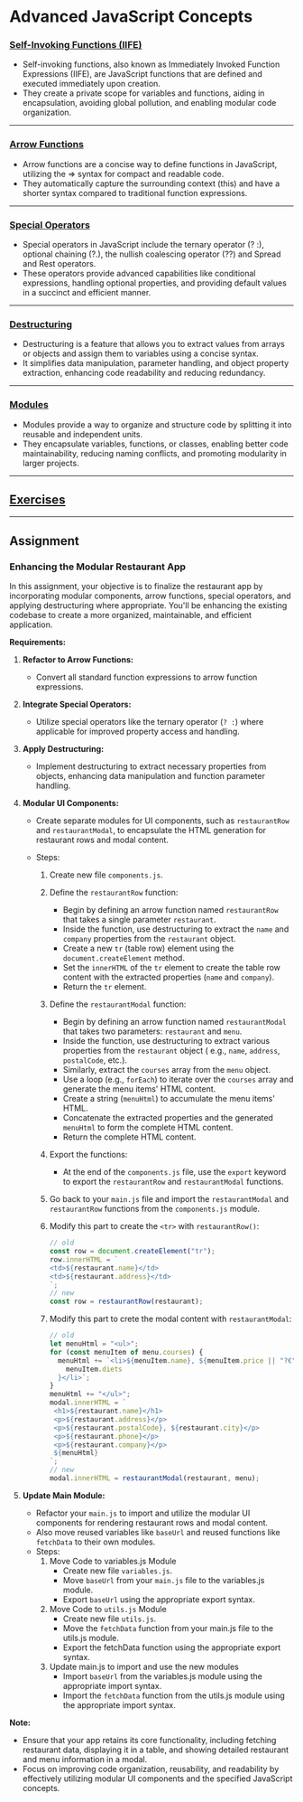 # Advanced JavaScript Concepts

### [Self-Invoking Functions (IIFE)](iife.md)

- Self-invoking functions, also known as Immediately Invoked Function Expressions (IIFE), are JavaScript functions that
  are defined and executed immediately upon creation.
- They create a private scope for variables and functions, aiding in encapsulation, avoiding global pollution, and
  enabling modular code organization.

---

### [Arrow Functions](ArrowFunctions.md)

- Arrow functions are a concise way to define functions in JavaScript, utilizing the => syntax for compact and readable
  code.
- They automatically capture the surrounding context (this) and have a shorter syntax compared to traditional function
  expressions.

---

### [Special Operators](SpecialOperators.md)

- Special operators in JavaScript include the ternary operator (? :), optional chaining (?.), the nullish coalescing
  operator (??) and Spread and Rest operators.
- These operators provide advanced capabilities like conditional expressions, handling optional properties, and
  providing default values in a succinct and efficient manner.

---

### [Destructuring](Destructuring.md)

- Destructuring is a feature that allows you to extract values from arrays or objects and assign them to variables using
  a concise syntax.
- It simplifies data manipulation, parameter handling, and object property extraction, enhancing code readability and
  reducing redundancy.

---

### [Modules](Modules.md)

- Modules provide a way to organize and structure code by splitting it into reusable and independent units.
- They encapsulate variables, functions, or classes, enabling better code maintainability, reducing naming conflicts,
  and promoting modularity in larger projects.

---

## [Exercises](AJS-exercises.md)

---

## Assignment

### Enhancing the Modular Restaurant App

In this assignment, your objective is to finalize the restaurant app by incorporating modular components, arrow
functions, special operators, and applying destructuring where appropriate. You'll be enhancing the existing codebase to
create a more organized, maintainable, and efficient application.

**Requirements:**

1. **Refactor to Arrow Functions:**

   - Convert all standard function expressions to arrow function expressions.

2. **Integrate Special Operators:**

   - Utilize special operators like the ternary operator (`? :`) where applicable for improved property access and
     handling.

3. **Apply Destructuring:**

   - Implement destructuring to extract necessary properties from objects, enhancing data manipulation and function
     parameter handling.

4. **Modular UI Components:**

   - Create separate modules for UI components, such as `restaurantRow` and `restaurantModal`, to encapsulate the
     HTML
     generation for restaurant rows and modal content.
   - Steps:

     1. Create new file `components.js`.
     2. Define the `restaurantRow` function:
        - Begin by defining an arrow function named `restaurantRow` that takes a single parameter `restaurant`.
        - Inside the function, use destructuring to extract the `name` and `company` properties from
          the `restaurant` object.
        - Create a new `tr` (table row) element using the `document.createElement` method.
        - Set the `innerHTML` of the `tr` element to create the table row content with the extracted
          properties (`name` and `company`).
        - Return the `tr` element.
     3. Define the `restaurantModal` function:

        - Begin by defining an arrow function named `restaurantModal` that takes two parameters: `restaurant`
          and `menu`.
        - Inside the function, use destructuring to extract various properties from the `restaurant` object (
          e.g., `name`, `address`, `postalCode`, etc.).
        - Similarly, extract the `courses` array from the `menu` object.
        - Use a loop (e.g., `forEach`) to iterate over the `courses` array and generate the menu items' HTML
          content.
        - Create a string (`menuHtml`) to accumulate the menu items' HTML.
        - Concatenate the extracted properties and the generated `menuHtml` to form the complete HTML content.
        - Return the complete HTML content.

     4. Export the functions:
        - At the end of the `components.js` file, use the `export` keyword to export the `restaurantRow`
          and `restaurantModal` functions.
     5. Go back to your `main.js` file and import the `restaurantModal` and `restaurantRow` functions from
        the `components.js` module.
     6. Modify this part to create the `<tr>` with `restaurantRow()`:

        ```javascript
        // old
        const row = document.createElement("tr");
        row.innerHTML = `
        <td>${restaurant.name}</td>
        <td>${restaurant.address}</td>
        `;
        // new
        const row = restaurantRow(restaurant);
        ```

     7. Modify this part to crete the modal content with `restaurantModal`:

        ```javascript
        // old
        let menuHtml = "<ul>";
        for (const menuItem of menu.courses) {
          menuHtml += `<li>${menuItem.name}, ${menuItem.price || "?€"}. ${
            menuItem.diets
          }</li>`;
        }
        menuHtml += "</ul>";
        modal.innerHTML = `
         <h1>${restaurant.name}</h1>
         <p>${restaurant.address}</p>
         <p>${restaurant.postalCode}, ${restaurant.city}</p>
         <p>${restaurant.phone}</p>
         <p>${restaurant.company}</p>
         ${menuHtml}
        `;
        // new
        modal.innerHTML = restaurantModal(restaurant, menu);
        ```

5. **Update Main Module:**
   - Refactor your `main.js` to import and utilize the modular UI components for rendering restaurant rows and modal
     content.
   - Also move reused variables like `baseUrl` and reused functions like `fetchData` to their own modules.
   - Steps:
     1. Move Code to variables.js Module
        - Create new file `variables.js`.
        - Move `baseUrl` from your `main.js` file to the variables.js module.
        - Export `baseUrl` using the appropriate export syntax.
     2. Move Code to `utils.js` Module
        - Create new file `utils.js`.
        - Move the `fetchData` function from your main.js file to the utils.js module.
        - Export the fetchData function using the appropriate export syntax.
     3. Update main.js to import and use the new modules
        - Import `baseUrl` from the variables.js module using the appropriate import syntax.
        - Import the `fetchData` function from the utils.js module using the appropriate import syntax.

**Note:**

- Ensure that your app retains its core functionality, including fetching restaurant data, displaying it in a table, and
  showing detailed restaurant and menu information in a modal.
- Focus on improving code organization, reusability, and readability by effectively utilizing modular UI components and
  the specified JavaScript concepts.

